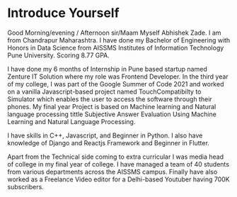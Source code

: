 # Introduce Yourself

Good Morning/evening / Afternoon sir/Maam Myself Abhishek Zade. I am from Chandrapur Maharashtra. I have done my Bachelor of Engineering with Honors in Data Science from AISSMS Institutes of Information Technology Pune University. Scoring 8.77 GPA.

I have done my 6 months of Internship in Pune based startup named Zenture IT Solution where my role was Frontend Developer. In the third year of my college, I was part of the Google Summer of Code 2021 and worked on a vanilla Javascript-based project named TouchCompatibilty to Simulator which enables the user to access the software through their phones. My final year Project is based on Machine learning and Natural language processing tittle Subjective Answer Evaluation Using Machine Learning and Natural Language Processing.

I have skills in C++, Javascript, and Beginner in Python. I also have knowledge of Django and Reactjs Framework and Beginner in Flutter.

Apart from the Technical side coming to extra curricular I was media head of college in my final year of college. I have managed a team of 40 students from various departments across the AISSMS campus. Finally have also worked as a Freelance Video editor for a Delhi-based Youtuber having 700K subscribers. 



